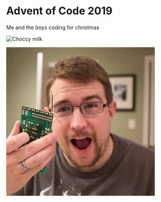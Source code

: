 # Advent of Code 2019
Me and the boys coding for christmas

![Choccy milk](https://i.kym-cdn.com/entries/icons/original/000/021/837/EBoUdBbUIAEcCuG.jpg)

![Eric](https://github.com/StivDC/AOC_2019/blob/master/ETA_Code/errrriiiicccccc.png)
